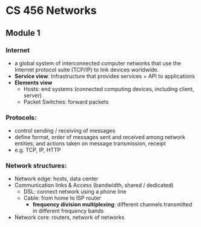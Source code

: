 # CS 456 Networks

## Module 1

### Internet
- a global system of interconnected computer networks that use the Internet protocol suite (TCP/IP) to link devices worldwide.
- **Service view**: Infrastructure that provides services + API to applications
- **Elements view** 
	- Hosts: end systems (connected computing devices, including client, server)
	- Packet Switches: forward packets

### Protocols: 
* control sending / receiving of messages 
* define format, order of messages sent and received among network entities, and actions taken on message transmission, receipt
* e.g. TCP, IP, HTTP

### Network structures:
* Network edge: hosts, data center
* Communication links & Access (bandwidth, shared / dedicated)
	- DSL: connect network using a phone line
	- Cable: from home to ISP router 
		- **frequency division multiplexing**: different channels transmitted in different frequency bands
* Network core: routers, network of networks


